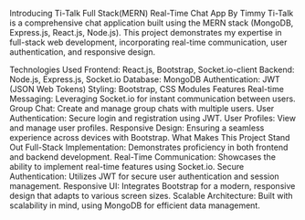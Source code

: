 Introducing Ti-Talk 
Full Stack(MERN) Real-Time Chat App By Timmy
Ti-Talk is a comprehensive chat application built using the MERN stack (MongoDB, Express.js, React.js, Node.js). This project demonstrates my expertise in full-stack web development, incorporating real-time communication, user authentication, and responsive design.

Technologies Used
Frontend: React.js, Bootstrap, Socket.io-client
Backend: Node.js, Express.js, Socket.io
Database: MongoDB
Authentication: JWT (JSON Web Tokens)
Styling: Bootstrap, CSS Modules
Features
Real-time Messaging: Leveraging Socket.io for instant communication between users.
Group Chat: Create and manage group chats with multiple users.
User Authentication: Secure login and registration using JWT.
User Profiles: View and manage user profiles.
Responsive Design: Ensuring a seamless experience across devices with Bootstrap.
What Makes This Project Stand Out
Full-Stack Implementation: Demonstrates proficiency in both frontend and backend development.
Real-Time Communication: Showcases the ability to implement real-time features using Socket.io.
Secure Authentication: Utilizes JWT for secure user authentication and session management.
Responsive UI: Integrates Bootstrap for a modern, responsive design that adapts to various screen sizes.
Scalable Architecture: Built with scalability in mind, using MongoDB for efficient data management.
 
